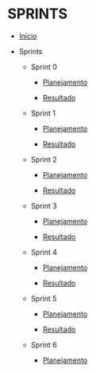 # SPRINTS

* [Início](/)

-  Sprints

    - Sprint 0

      - [Planejamento](/sprints/sprint0/planejamento.md) 

      - [Resultado](/sprints/sprint0/resultado.md)

    - Sprint 1

      - [Planejamento](/sprints/sprint1/planejamento.md) 

      - [Resultado](/sprints/sprint1/resultado.md)

    - Sprint 2

      - [Planejamento](/sprints/sprint2/planejamento.md) 

      - [Resultado](/sprints/sprint2/resultado.md)

    - Sprint 3

      - [Planejamento](/sprints/sprint3/planejamento.md) 

      - [Resultado](/sprints/sprint3/resultado.md)

    - Sprint 4

      - [Planejamento](/sprints/sprint4/planejamento.md) 

      - [Resultado](/sprints/sprint4/resultado.md)

    - Sprint 5

      - [Planejamento](/sprints/sprint5/planejamento.md)

      - [Resultado](/sprints/sprint5/resultado.md)

    - Sprint 6

      - [Planejamento](/sprints/sprint6/planejamento.md)